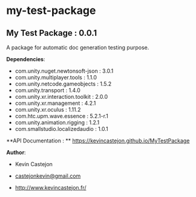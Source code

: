 # my-test-package

## My Test Package : 0.0.1

A package for automatic doc generation testing purpose.

**Dependencies**:
- com.unity.nuget.newtonsoft-json : 3.0.1
- com.unity.multiplayer.tools : 1.1.0
- com.unity.netcode.gameobjects : 1.5.2
- com.unity.transport : 1.4.0
- com.unity.xr.interaction.toolkit : 2.0.0
- com.unity.xr.management : 4.2.1
- com.unity.xr.oculus : 1.11.2
- com.htc.upm.wave.essence : 5.2.1-r.1
- com.unity.animation.rigging : 1.2.1
- com.smallstudio.localizedaudio : 1.0.1


**API Documentation : ** https://kevincastejon.github.io/MyTestPackage 

**Author**:

- Kevin Castejon

- castejonkevin@gmail.com

- http://www.kevincastejon.fr/